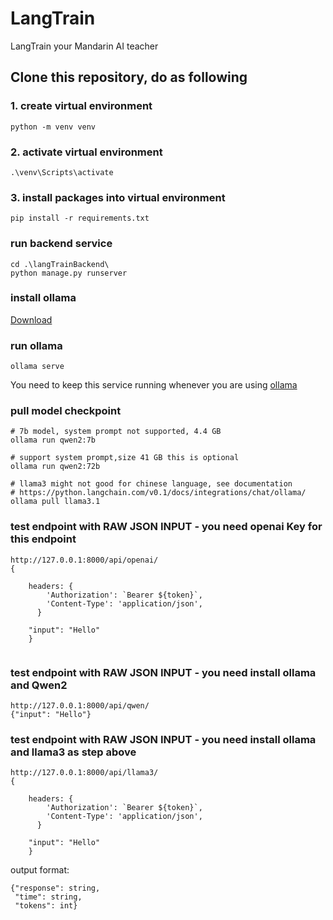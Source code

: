 # LangTrain
LangTrain your Mandarin AI teacher


## Clone this repository, do as following

### 1. create virtual environment
```
python -m venv venv
```
### 2. activate virtual environment
```
.\venv\Scripts\activate
```

### 3. install packages into virtual environment

```
pip install -r requirements.txt
```
### run backend service
```
cd .\langTrainBackend\
python manage.py runserver
```


### install ollama

[Download](https://ollama.com/download/)
### run ollama
```
ollama serve
```
You need to keep this service running whenever you are using [ollama](https://github.com/ollama/ollama)  


### pull model checkpoint

```
# 7b model, system prompt not supported, 4.4 GB
ollama run qwen2:7b

# support system prompt,size 41 GB this is optional
ollama run qwen2:72b

# llama3 might not good for chinese language, see documentation 
# https://python.langchain.com/v0.1/docs/integrations/chat/ollama/
ollama pull llama3.1

```

### test endpoint with RAW JSON INPUT - you need openai Key for this endpoint
```
http://127.0.0.1:8000/api/openai/
{
    
    headers: {
        'Authorization': `Bearer ${token}`,
        'Content-Type': 'application/json',
      }

    "input": "Hello"
    }
    
```

### test endpoint with RAW JSON INPUT - you need install ollama and Qwen2
```
http://127.0.0.1:8000/api/qwen/
{"input": "Hello"}
```

### test endpoint with RAW JSON INPUT - you need install ollama and llama3 as step above
```
http://127.0.0.1:8000/api/llama3/
{
    
    headers: {
        'Authorization': `Bearer ${token}`,
        'Content-Type': 'application/json',
      }

    "input": "Hello"
    }
```

output format:
```
{"response": string, 
 "time": string, 
 "tokens": int}
```